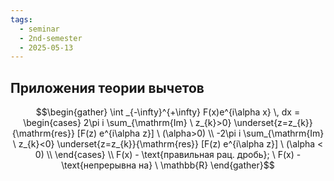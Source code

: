 ```yaml
---
tags:
  - seminar
  - 2nd-semester
  - 2025-05-13
---
```


## Приложения теории вычетов

$$\begin{gather}
\int _{-\infty}^{+\infty} F(x)e^{i\alpha x} \, dx  = \begin{cases}
2\pi i \sum_{\mathrm{Im} \ z_{k}>0} \underset{z=z_{k}}{\mathrm{res}} [F(z) e^{i\alpha z}] \ (\alpha>0) \\
-2\pi i \sum_{\mathrm{Im} \ z_{k}<0} \underset{z=z_{k}}{\mathrm{res}} [F(z) e^{i\alpha z}] \ (\alpha < 0) \\
\end{cases} \\
F(x) - \text{правильная рац. дробь}; \ F(x) - \text{непрерывна на} \ \mathbb{R}
\end{gather}$$